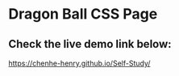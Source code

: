 # Dragon Ball CSS Page

## Check the live demo link below:

https://chenhe-henry.github.io/Self-Study/
